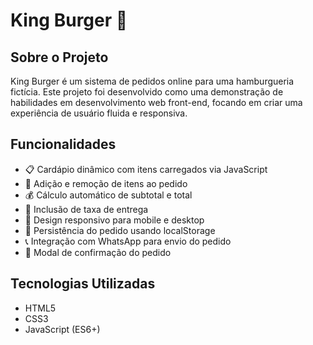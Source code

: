 # King Burger 🍔

## Sobre o Projeto

King Burger é um sistema de pedidos online para uma hamburgueria fictícia. Este projeto foi desenvolvido como uma demonstração de habilidades em desenvolvimento web front-end, focando em criar uma experiência de usuário fluida e responsiva.

## Funcionalidades

- 📋 Cardápio dinâmico com itens carregados via JavaScript
- 🛒 Adição e remoção de itens ao pedido
- 💰 Cálculo automático de subtotal e total
- 🚚 Inclusão de taxa de entrega
- 📱 Design responsivo para mobile e desktop
- 💾 Persistência do pedido usando localStorage
- 📞 Integração com WhatsApp para envio do pedido
- 🔄 Modal de confirmação do pedido

## Tecnologias Utilizadas

- HTML5
- CSS3
- JavaScript (ES6+)

